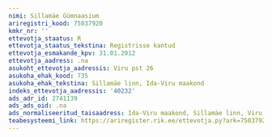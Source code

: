 ```yaml
---
nimi: Sillamäe Gümnaasium
ariregistri_kood: 75037920
kmkr_nr: ''
ettevotja_staatus: R
ettevotja_staatus_tekstina: Registrisse kantud
ettevotja_esmakande_kpv: 31.01.2012
ettevotja_aadress: .na
asukoht_ettevotja_aadressis: Viru pst 26
asukoha_ehak_kood: 735
asukoha_ehak_tekstina: Sillamäe linn, Ida-Viru maakond
indeks_ettevotja_aadressis: '40232'
ads_adr_id: 2741139
ads_ads_oid: .na
ads_normaliseeritud_taisaadress: Ida-Viru maakond, Sillamäe linn, Viru pst 26
teabesysteemi_link: https://ariregister.rik.ee/ettevotja.py?ark=75037920&ref=rekvisiidid
---
```

